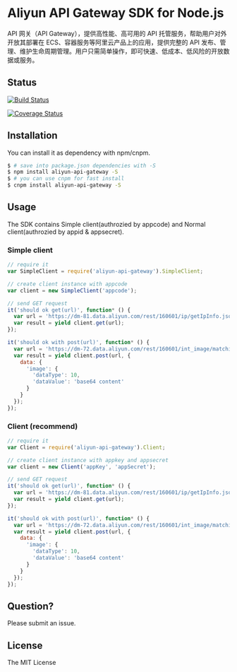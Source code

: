 Aliyun API Gateway SDK for Node.js
==================================

API 网关（API Gateway），提供高性能、高可用的 API 托管服务，帮助用户对外开放其部署在 ECS、容器服务等阿里云产品上的应用，提供完整的 API 发布、管理、维护生命周期管理。用户只需简单操作，即可快速、低成本、低风险的开放数据或服务。

## Status

[![Build Status](https://travis-ci.org/aliyun/api-gateway-nodejs-sdk.svg?branch=master)](https://travis-ci.org/aliyun/api-gateway-nodejs-sdk)

[![Coverage Status](https://coveralls.io/repos/github/aliyun/api-gateway-nodejs-sdk/badge.svg?branch=es5)](https://coveralls.io/github/aliyun/api-gateway-nodejs-sdk?branch=es5)

## Installation

You can install it as dependency with npm/cnpm.

```sh
$ # save into package.json dependencies with -S
$ npm install aliyun-api-gateway -S
$ # you can use cnpm for fast install
$ cnpm install aliyun-api-gateway -S
```

## Usage

The SDK contains Simple client(authrozied by appcode) and Normal client(authrozied by appid & appsecret).

### Simple client

```js
// require it
var SimpleClient = require('aliyun-api-gateway').SimpleClient;

// create client instance with appcode
var client = new SimpleClient('appcode');

// send GET request
it('should ok get(url)', function* () {
  var url = 'https://dm-81.data.aliyun.com/rest/160601/ip/getIpInfo.json?ip=210.75.225.254';
  var result = yield client.get(url);
});

it('should ok with post(url)', function* () {
  var url = 'https://dm-72.data.aliyun.com/rest/160601/int_image/matching.json';
  var result = yield client.post(url, {
    data: {
      'image': {
        'dataType': 10,
        'dataValue': 'base64 content'
      }
    }
  });
});
```

### Client (recommend)

```js
// require it
var Client = require('aliyun-api-gateway').Client;

// create client instance with appkey and appsecret
var client = new Client('appKey', 'appSecret');

// send GET request
it('should ok get(url)', function* () {
  var url = 'https://dm-81.data.aliyun.com/rest/160601/ip/getIpInfo.json?ip=210.75.225.254';
  var result = yield client.get(url);
});

it('should ok with post(url)', function* () {
  var url = 'https://dm-72.data.aliyun.com/rest/160601/int_image/matching.json';
  var result = yield client.post(url, {
    data: {
      'image': {
        'dataType': 10,
        'dataValue': 'base64 content'
      }
    }
  });
});
```

## Question?

Please submit an issue.

## License

The MIT License
